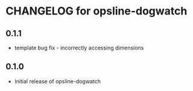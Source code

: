 # CHANGELOG for opsline-dogwatch

## 0.1.1
* template bug fix - incorrectly accessing dimensions

## 0.1.0
* Initial release of opsline-dogwatch
